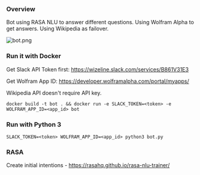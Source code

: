 ### Overview

Bot using RASA NLU to answer different questions. Using Wolfram Alpha to get answers. Using Wikipedia as failover.

![bot.png](https://raw.githubusercontent.com/plutov/bot/master/bot.png)

### Run it with Docker

Get Slack API Token first: https://wizeline.slack.com/services/B861V31E3

Get Wolfram App ID: https://developer.wolframalpha.com/portal/myapps/

Wikipedia API doesn't require API key.


```
docker build -t bot . && docker run -e SLACK_TOKEN=<token> -e WOLFRAM_APP_ID=<app_id> bot
```

### Run with Python 3

```
SLACK_TOKEN=<token> WOLFRAM_APP_ID=<app_id> python3 bot.py
```

### RASA

Create initial intentions - https://rasahq.github.io/rasa-nlu-trainer/